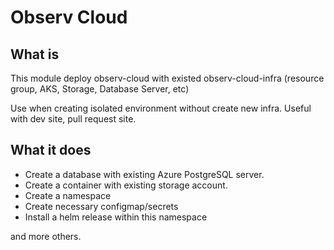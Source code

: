 # Observ Cloud

## What is

This module deploy observ-cloud with existed observ-cloud-infra (resource group, AKS, Storage, Database Server, etc)

Use when creating isolated environment without create new infra. Useful with dev site, pull request site.

## What it does

- Create a database with existing Azure PostgreSQL server.
- Create a container with existing storage account.
- Create a namespace
- Create necessary configmap/secrets
- Install a helm release within this namespace

and more others.
